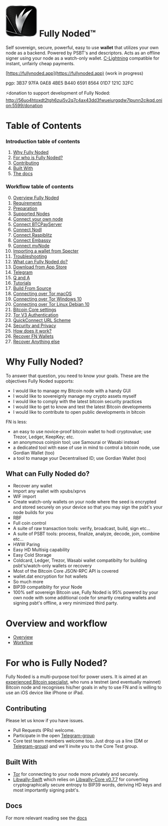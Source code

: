
# <img src="./Images/fn_logo.png" alt="" width="100"/> Fully Noded™️

Self sovereign, secure, powerful, easy to use **wallet** that utilizes your own node as a backend. Powered by PSBT's and descriptors. Acts as an offline signer using your node as a watch-only wallet. [C-Lightning](https://github.com/ElementsProject/lightning) compatible for instant, unfairly cheap payments.

[https://fullynoded.app](https://fullynoded.app) (work in progress)

pgp: 3B37 97FA 0AE8 4BE5 B440 6591 8564 01D7 121C 32FC

⚡️donation to support development of Fully Noded:<br/>
http://56uo4htoxdt2tgh6zui5v2q7c4ax43dd3fwueiurgqdw7lpunn2cikqd.onion:5599/donation

# Table of Contents

### Introduction table of contents
1. [Why Fully Noded](#Why-Fully-Noded)
2. [For who is Fully Noded?](#For-who-is-Fully-N-oded?)
3. [Contributing](#contributing)
4. [Built With](#built-with)
5. [The docs](#docs)
### Workflow table of contents
0. [Overview Fully Noded](./Overview.md)
1. [Requirements](./Howto.md#requirements)
1. [Preparation](./Preparation.md)
2. [Supported Nodes](./Connect-node.md#supported-nodes)
3. [Connect your own node](./Connect-node.md#connect-your-own-node)
4. [Connect BTCPayServer](./Connect-node.md#connect-btcpayserver)
5. [Connect Nodl](./Connect-node.md#connect-nodl)
6. [Connect Raspiblitz](./Connect-node.md#connect-raspiblitz)
7. [Connect Embassy](./Connect-node.md#connect-embassy)
8. [Connect myNode](./Connect-node.md#connect-mynode)
9. [Importing a wallet from Specter](./Connect-node.md#importing-a-wallet-from-specter)
10. [Troubleshooting](./Connect-node.md#troubleshooting)
11. [What can Fully Noded do?](./Howto.md#what-can-fully-noded-do)
12. [Download from App Store](./Howto.md#download-from-app-store)
13. [Telegram](./Howto.md#telegram)
14. [Q and A](./Howto.md#q-and-a)
15. [Tutorials](./Howto.md#tutorials)
16. [Build From Source](./Howto.md#build-from-source)
17. [Connecting over Tor macOS](./Tor.md#connecting-over-tor-macos)
18. [Connecting over Tor Windows 10](./Tor.md#connecting-over-tor-windows-10)
19. [Connecting over Tor Linux Debian 10](./Tor.md#connecting-over-tor-linux-debian-10)
20. [Bitcoin Core settings](./Howto.md#bitcoin-core-settings)
21. [Tor V3 Authentication](./Authentication.md#tor-v3-authentication)
22. [QuickConnect URL Scheme](./Authentication.md#quickconnect-url-scheme)
23. [Security and Privacy](./Authentication.md#security-and-privacy)
24. [How does it work?](./Howto.md#how-does-it-work)
25. [Recover FN Wallets](./Recovery.md#Fully-Noded-Wallets)
26. [Recover Anything else](./Recovery.md#Anything)

# Why Fully Noded?

To answer that question, you need to know your goals. These are the objectives Fully Noded supports:

  - I would like to manage my Bitcoin node with a handy GUI
  - I would like to sovereignly manage my crypto assets myself
  - I would like to comply with the latest bitcoin security practices 
  - I would like to get to know and test the latest Bitcoin developments
  - I would like to contribute to open public developments in bitcoin

 FN is less:

 - an easy to use novice-proof bitcoin wallet to hodl cryptovalue; use Trezor, Ledger, KeepKey; etc. 
 - an anonymous coinjoin tool; use Samourai or Wasabi instead
 - a dedicated tool with ease of use in mind to control a bitcoin node, use Gordian Wallet (too)
 - a tool to manage your Decentralised ID; use Gordian Wallet (too)

## What can Fully Noded do?
- Recover any wallet
- Import any wallet with xpubs/xprvs
- WIF import
- Create watch-only wallets on your node where the seed is encrypted and stored securely on your device so that you may sign the psbt's your node builds for you
- RBF
- Full coin control
- A suite of raw transaction tools: verify, broadcast, build, sign etc...
- A suite of PSBT tools: process, finalize, analyze, decode, join, combine etc...
- HWW Paring
- Easy HD Multisig capability
- Easy Cold Storage
- Coldcard, Ledger, Trezor, Wasabi wallet compatibilty for building psbt's/watch-only wallets or recovery
- Most of the Bitcoin Core JSON-RPC API is covered
- wallet.dat encryption for hot wallets
- So much more
- BIP39 compatiblity for your Node
- 100% self sovereign Bitcoin use, Fully Noded is 95% powered by your own node with some additional code for smartly creating wallets and signing psbt's offline, a very minimized third party.

# Overview and workflow
 - [Overview](./Overview.md)
 - [Workflow](./Howto.md)

 
# For who is Fully Noded?

Fully Noded is a multi-purpose tool for power users. It is aimed at an [experienced Bitcoin specialist](#Personal-preparation), who runs a testnet (and eventually mainnet) Bitcoin node and recognises his/her goals in why to use FN and is willing to use an iOS device like iPhone or iPad.

## Contributing

Please let us know if you have issues.

 - Pull Requests (PRs) welcome.
 - Participate in the open [Telegram-group](https://t.me/FullyNoded)
 - Core test team members welcome too. Just drop us a line (DM or [Telegram-group](https://t.me/FullyNoded)) and we'll invite you to the Core Test group. 

## Built With

- [Tor](https://github.com/iCepa/Tor.framework) for connecting to your node more privately and securely.
- [Libwally-Swift](https://github.com/Fonta1n3/libwally-swift) which relies on [Libwally-Core v0.7.7](https://github.com/Fonta1n3/libwally-swift/tree/master/CLibWally/libwally-core) for converting cryptographically secure entropy to BIP39 words, deriving HD keys and most importantly signing psbt's.

## Docs

For more relevant reading see the [docs](./Docs)
